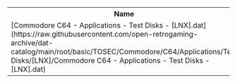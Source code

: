 <table>
<tr><th>Name</th><th>Size</th></tr>
<tr><td>[Commodore C64 - Applications - Test Disks - [LNX].dat](https://raw.githubusercontent.com/open-retrogaming-archive/dat-catalog/main/root/basic/TOSEC/Commodore/C64/Applications/Test Disks/[LNX]/Commodore C64 - Applications - Test Disks - [LNX].dat)</td><td>824</td></tr>
</table>
